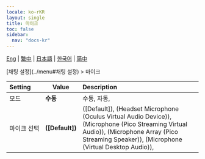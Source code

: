 ```yaml
---
locale: ko-rKR
layout: single
title: 마이크
toc: false
sidebar:
  nav: "docs-kr"
---
```

[Eng](/dancexr/menu/2025.4/chat/microphone) | [繁中](/tw/dancexr/menu/2025.4/chat/microphone) | [日本語](/jp/dancexr/menu/2025.4/chat/microphone) | [한국어](/kr/dancexr/menu/2025.4/chat/microphone) | [简中](/zh/dancexr/menu/2025.4/chat/microphone)

[채팅 설정](../menu#채팅 설정) > 마이크



| Setting | Value | Description |
| :--- | --- | :--- |
|<nobr>모드</nobr>| **수동** | 수동, 자동,  |
|<nobr>마이크 선택</nobr>| **([Default])** | ([Default]), (Headset Microphone (Oculus Virtual Audio Device)), (Microphone (Pico Streaming Virtual Audio)), (Microphone Array (Pico Streaming Speaker)), (Microphone (Virtual Desktop Audio)),  |
